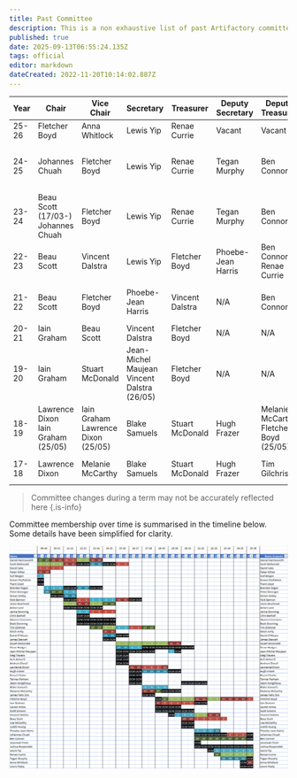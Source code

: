 ```yaml
---
title: Past Committee
description: This is a non exhaustive list of past Artifactory committees.
published: true
date: 2025-09-13T06:55:24.135Z
tags: official
editor: markdown
dateCreated: 2022-11-20T10:14:02.887Z
---
```


| Year  | Chair | Vice Chair | Secretary | Treasurer | Deputy Secretary | Deputy Treasurer | OCM | OCM | OCM | OCM | OCM | OCM |
| ----- | ----- | ---------- | --------- | --------- | ---------------- | ---------------- | --- | --- | --- | --- | --- | --- |
| 25-26 | Fletcher Boyd | Anna Whitlock | Lewis Yip | Renae Currie | Vacant | Vacant | Ben Connor | Johannes Chuah | Joshua Rospondek | Lewis Peaty | Tegan Murphy | N/A |
| 24-25 | Johannes Chuah | Fletcher Boyd | Lewis Yip | Renae Currie | Tegan Murphy | Ben Connor | Joshua Rospondek | Anna Whitlock (Appointed 2025-08-23) | Lewis Peaty (Appointed 2025-08-23) | Vacant | N/A | N/A |
| 23-24 | Beau Scott (17/03-)<br>Johannes Chuah | Fletcher Boyd | Lewis Yip | Renae Currie | Tegan Murphy | Ben Connor | Johannes Chuah (-17/03) | Joshua Rospondek | Vacant | N/A | N/A | N/A |
| 22-23 | Beau Scott  | Vincent Dalstra | Lewis Yip | Fletcher Boyd | Phoebe-Jean Harris | Ben Connor + Renae Currie | Johannes Chuah | Joshua Rospondek | Vacant | N/A | N/A | N/A |
| 21-22 | Beau Scott  | Fletcher Boyd   | Phoebe-Jean Harris | Vincent Dalstra | N/A | Ben Connor | Iain Graham | Jason Kongchouy | Jeremiah Finch<br>Vacant (??/??) | Johannes Chuah | Joshua Rospondek | N/A |
| 20-21 | Iain Graham | Beau Scott  | Vincent Dalstra    | Fletcher Boyd   | N/A | N/A | Blake Samuels | Jason Kongchouy | Judith Huang | Lisa McCarthy | Scott Simons | Steve Hodges |
| 19-20 | Iain Graham | Stuart McDonald | Jean-Michel Maujean<br>Vincent Dalstra (26/05) | Fletcher Boyd   | N/A | N/A | Hugh Fraser | Lauren Amos | Melanie McCarthy | Scott Simons | Steve Hodges | Vincent Dalstra<br>Jean-Michel Maujean (26/05) |
| 18-19 | Lawrence Dixon<br>Iain Graham (25/05) | Iain Graham<br>Lawrence Dixon (25/05) | Blake Samuels | Stuart McDonald | Hugh Frazer | Melanie McCarthy<br>Fletcher Boyd (25/05) | Fletcher Boyd<br>Melanie McCarthy (25/05) | Lauren Amos | Scott Simons | Steve Hodges | N/A | N/A |
| 17-18 | Lawrence Dixon | Melanie McCarthy | Blake Samuels | Stuart McDonald | Hugh Frazer | Tim Gilchrist | James Felix Sim | Jean-Michel Maujean | Steve Hodges | Tanner Perham | N/A | N/A |

> Committee changes during a term may not be accurately reflected here
{.is-info}

Committee membership over time is summarised in the timeline below. Some details have been simplified for clarity.

![committee_timeline_2025-09-13.png](/committee/committee_timeline_2025-09-13.png)